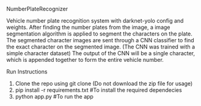 NumberPlateRecognizer

Vehicle number plate recognition system with darknet-yolo config and weights. After finding the number plates from the image, a image segmentation algorithm is applied to segment the characters on the plate. The segmented character images are sent through a CNN classifier to find the exact character on the segmented image. (The CNN was trained with a simple character dataset) The output of the CNN will be a single character, which is appended together to form the entire vehicle number.


Run Instructions

1) Clone the repo using git clone (Do not download the zip file for usage)
2) pip install -r requirements.txt       #To install the required dependecies
3) python app.py                         #To run the app